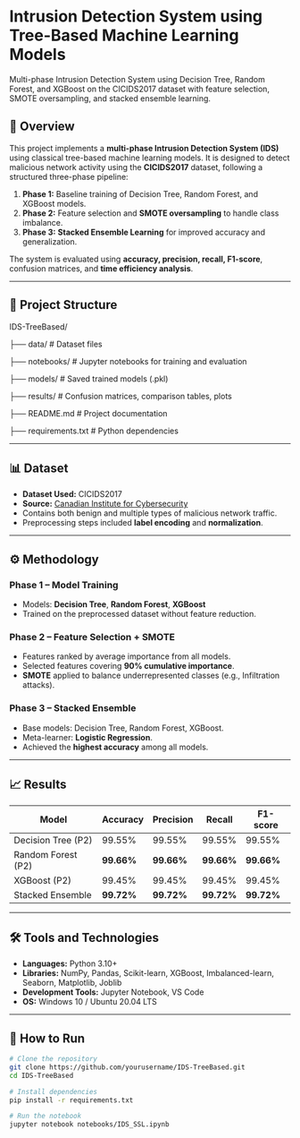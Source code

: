 # Intrusion Detection System using Tree-Based Machine Learning Models
Multi-phase Intrusion Detection System using Decision Tree, Random Forest, and XGBoost on the CICIDS2017 dataset with feature selection, SMOTE oversampling, and stacked ensemble learning.

## 📌 Overview
This project implements a **multi-phase Intrusion Detection System (IDS)** using classical tree-based machine learning models. It is designed to detect malicious network activity using the **CICIDS2017** dataset, following a structured three-phase pipeline:  
1. **Phase 1:** Baseline training of Decision Tree, Random Forest, and XGBoost models.  
2. **Phase 2:** Feature selection and **SMOTE oversampling** to handle class imbalance.  
3. **Phase 3:** **Stacked Ensemble Learning** for improved accuracy and generalization.  

The system is evaluated using **accuracy, precision, recall, F1-score**, confusion matrices, and **time efficiency analysis**.

---

## 📂 Project Structure
IDS-TreeBased/

├── data/ # Dataset files

├── notebooks/ # Jupyter notebooks for training and evaluation

├── models/ # Saved trained models (.pkl)

├── results/ # Confusion matrices, comparison tables, plots

├── README.md # Project documentation

├── requirements.txt # Python dependencies


---

## 📊 Dataset
- **Dataset Used:** CICIDS2017  
- **Source:** [Canadian Institute for Cybersecurity](https://www.unb.ca/cic/datasets/ids-2017.html)  
- Contains both benign and multiple types of malicious network traffic.  
- Preprocessing steps included **label encoding** and **normalization**.

---

## ⚙️ Methodology

### **Phase 1 – Model Training**
- Models: **Decision Tree**, **Random Forest**, **XGBoost**
- Trained on the preprocessed dataset without feature reduction.

### **Phase 2 – Feature Selection + SMOTE**
- Features ranked by average importance from all models.  
- Selected features covering **90% cumulative importance**.  
- **SMOTE** applied to balance underrepresented classes (e.g., Infiltration attacks).

### **Phase 3 – Stacked Ensemble**
- Base models: Decision Tree, Random Forest, XGBoost.  
- Meta-learner: **Logistic Regression**.  
- Achieved the **highest accuracy** among all models.

---

## 📈 Results
| Model              | Accuracy  | Precision | Recall  | F1-score |
|--------------------|-----------|-----------|---------|----------|
| Decision Tree (P2) | 99.55%    | 99.55%    | 99.55%  | 99.55%   |
| Random Forest (P2) | **99.66%**| **99.66%**| **99.66%**| **99.66%**|
| XGBoost (P2)       | 99.45%    | 99.45%    | 99.45%  | 99.45%   |
| Stacked Ensemble   | **99.72%**| **99.72%**| **99.72%**| **99.72%**|

---

## 🛠️ Tools and Technologies
- **Languages:** Python 3.10+  
- **Libraries:** NumPy, Pandas, Scikit-learn, XGBoost, Imbalanced-learn, Seaborn, Matplotlib, Joblib  
- **Development Tools:** Jupyter Notebook, VS Code  
- **OS:** Windows 10 / Ubuntu 20.04 LTS  

---

## 🚀 How to Run
```bash
# Clone the repository
git clone https://github.com/yourusername/IDS-TreeBased.git
cd IDS-TreeBased

# Install dependencies
pip install -r requirements.txt

# Run the notebook
jupyter notebook notebooks/IDS_SSL.ipynb

